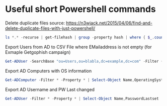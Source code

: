 # Useful short Powershell commands 

Delete duplicate files source: https://n3wjack.net/2015/04/06/find-and-delete-duplicate-files-with-just-powershell/
```powershell
ls *.* -recurse | get-filehash | group -property hash | where { $_.count -gt 1 } | % { $_.group | select -skip 1 } | del
```
Export Users from AD to CSV File where EMailaddress is not empty (for Exmaple Getgophish campaign)
```powershell
Get-ADUser -SearchBase "ou=Users,ou=blabla,dc=example,dc=com" -Filter {EmailAddress -like '*'} -Properties * | select GivenName, SurName, EmailAddress | export-csv -Path "" -Encoding Default

```
Export AD Computers with OS information
```powershell
Get-ADComputer -Filter * -Property * | Select-Object Name,OperatingSystem,OperatingSystemVersion | Export-CSV AllWindows.csv -NoTypeInformation -Encoding UTF8
```
Export AD Username and PW Last changed
```powershell
Get-ADUser -Filter * -Property * | Select-Object Name,PasswordLastset | Export-CSV PWLastSet.csv -NoTypeInformation -Encoding UTF8
```
